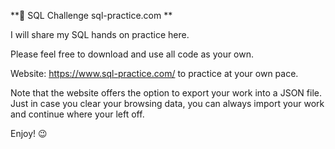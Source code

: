 **🎯 SQL Challenge sql-practice.com **

I will share my SQL hands on practice here. 

Please feel free to download and use all code as your own.

Website: https://www.sql-practice.com/ to practice at your own pace.

Note that the website offers the option to export your work into a JSON file. Just in case you clear your browsing data, you can always import your work and continue where your left off. 

Enjoy! 😉 
